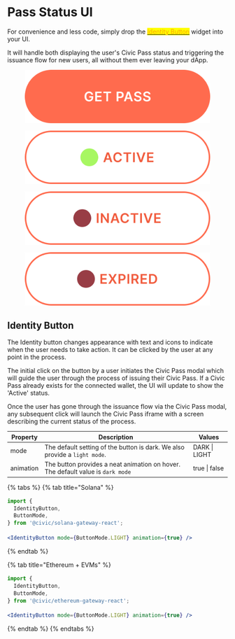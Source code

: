 # Pass Status UI

For convenience and less code, simply drop the [<mark style="color:orange;">Identity Button</mark>](pass-status-ui.md#identity-button) widget into your UI.&#x20;

It will handle both displaying the user's Civic Pass status and triggering the issuance flow for new users, all without them ever leaving your dApp.&#x20;

<div>

<figure><img src="../../../../.gitbook/assets/button-get-pass (2).png" alt=""><figcaption></figcaption></figure>

 

<figure><img src="../../../../.gitbook/assets/button-active (1).png" alt=""><figcaption></figcaption></figure>

 

<figure><img src="../../../../.gitbook/assets/button-inactive (1).png" alt=""><figcaption></figcaption></figure>

 

<figure><img src="../../../../.gitbook/assets/button-expired (1).png" alt=""><figcaption></figcaption></figure>

</div>

## Identity Button

The Identity button changes appearance with text and icons to indicate when the user needs to take action. It can be clicked by the user at any point in the process.&#x20;

The initial click on the button by a user initiates the Civic Pass modal which will guide the user through the process of issuing their Civic Pass. If a Civic Pass already exists for the connected wallet, the UI will update to show the 'Active' status.

Once the user has gone through the issuance flow via the Civic Pass modal, any subsequent click will launch the Civic Pass iframe with a screen describing the current status of the process.

| **Property** | **Description**                                                                 | **Values**    |
| ------------ | ------------------------------------------------------------------------------- | ------------- |
| mode         | The default setting of the button is dark. We also provide a `light mode`.      | DARK \| LIGHT |
| animation    | The button provides a neat animation on hover. The default value is `dark mode` | true \| false |

{% tabs %}
{% tab title="Solana" %}
```jsx
import {
  IdentityButton,
  ButtonMode,
} from '@civic/solana-gateway-react';

<IdentityButton mode={ButtonMode.LIGHT} animation={true} />
```
{% endtab %}

{% tab title="Ethereum + EVMs" %}
```jsx
import {
  IdentityButton,
  ButtonMode,
} from '@civic/ethereum-gateway-react';

<IdentityButton mode={ButtonMode.LIGHT} animation={true} />
```
{% endtab %}
{% endtabs %}
